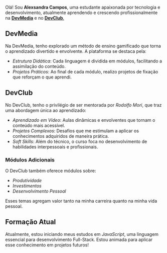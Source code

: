 Olá! Sou **Alexsandra Campos**, uma estudante apaixonada por tecnologia e desenvolvimento, atualmente aprendendo e crescendo profissionalmente na <a href="www.devmedia.com.br">**DevMedia**</a> e no <a href="www.devclub.com.br">**DevClub**.</a>

## DevMedia

Na DevMedia, tenho explorado um método de ensino gamificado que torna o aprendizado divertido e envolvente. A plataforma se destaca pela:

- *Estrutura Didática*: Cada linguagem é dividida em módulos, facilitando a assimilação do conteúdo.
- *Projetos Práticos*: Ao final de cada módulo, realizo projetos de fixação que reforçam o que aprendi.

## DevClub

No DevClub, tenho o privilégio de ser mentorada por *Rodolfo Mori*, que traz uma abordagem única ao aprendizado:

- *Aprendizado em Vídeo*: Aulas dinâmicas e envolventes que tornam o conteúdo mais acessível.
- *Projetos Complexos*: Desafios que me estimulam a aplicar os conhecimentos adquiridos de maneira prática.
- *Soft Skills*: Além do técnico, o curso foca no desenvolvimento de habilidades interpessoais e profissionais.

### Módulos Adicionais

O DevClub também oferece módulos sobre:

- *Produtividade*
- *Investimentos*
- *Desenvolvimento Pessoal*

Esses temas agregam valor tanto na minha carreira quanto na minha vida pessoal.

## Formação Atual

Atualmente, estou iniciando meus estudos em *JavaScript*, uma linguagem essencial para desenvolvimento Full-Stack. Estou animada para aplicar esse conhecimento em projetos futuros!


